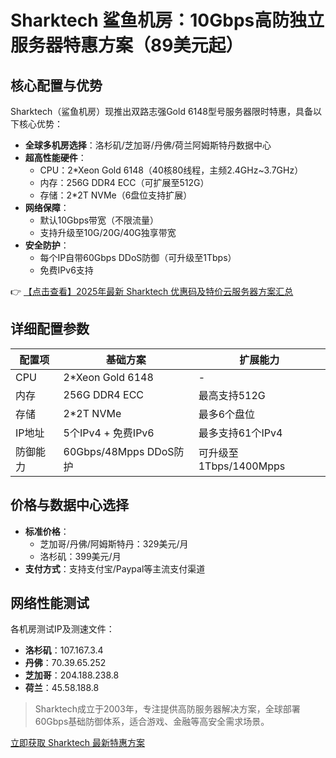 # Sharktech 鲨鱼机房：10Gbps高防独立服务器特惠方案（89美元起）

## 核心配置与优势

Sharktech（鲨鱼机房）现推出双路志强Gold 6148型号服务器限时特惠，具备以下核心优势：

- **全球多机房选择**：洛杉矶/芝加哥/丹佛/荷兰阿姆斯特丹数据中心
- **超高性能硬件**：
  - CPU：2*Xeon Gold 6148（40核80线程，主频2.4GHz~3.7GHz）
  - 内存：256G DDR4 ECC（可扩展至512G）
  - 存储：2*2T NVMe（6盘位支持扩展）
- **网络保障**：
  - 默认10Gbps带宽（不限流量）
  - 支持升级至10G/20G/40G独享带宽
- **安全防护**：
  - 每个IP自带60Gbps DDoS防御（可升级至1Tbps）
  - 免费IPv6支持

👉 [【点击查看】2025年最新 Sharktech 优惠码及特价云服务器方案汇总](https://bit.ly/Sharktech)

## 详细配置参数

| 配置项       | 基础方案                     | 扩展能力               |
|--------------|----------------------------|-----------------------|
| CPU          | 2*Xeon Gold 6148           | -                     |
| 内存         | 256G DDR4 ECC              | 最高支持512G          |
| 存储         | 2*2T NVMe                  | 最多6个盘位           |
| IP地址       | 5个IPv4 + 免费IPv6         | 最多支持61个IPv4      |
| 防御能力     | 60Gbps/48Mpps DDoS防护     | 可升级至1Tbps/1400Mpps|

## 价格与数据中心选择

- **标准价格**：
  - 芝加哥/丹佛/阿姆斯特丹：329美元/月
  - 洛杉矶：399美元/月
- **支付方式**：支持支付宝/Paypal等主流支付渠道

## 网络性能测试

各机房测试IP及测速文件：

- **洛杉矶**：107.167.3.4
- **丹佛**：70.39.65.252
- **芝加哥**：204.188.238.8
- **荷兰**：45.58.188.8

> Sharktech成立于2003年，专注提供高防服务器解决方案，全球部署60Gbps基础防御体系，适合游戏、金融等高安全需求场景。

[立即获取 Sharktech 最新特惠方案](https://bit.ly/Sharktech)